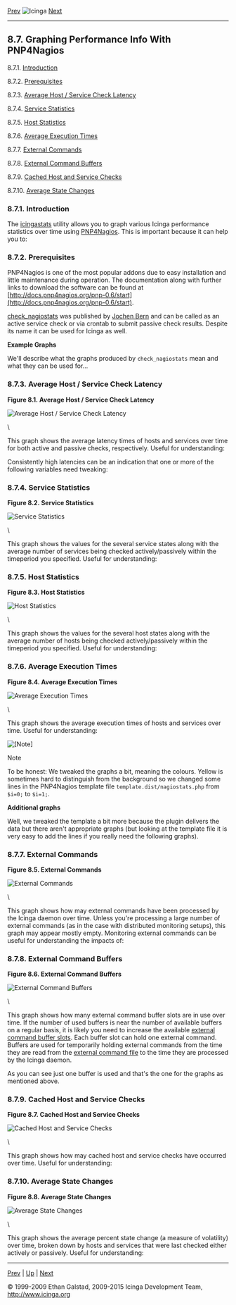 [Prev](icingastats.md) ![Icinga](../images/logofullsize.png "Icinga") [Next](temp_data.md)

* * * * *

8.7. Graphing Performance Info With PNP4Nagios
----------------------------------------------

8.7.1. [Introduction](perfgraphs.md#introduction)

8.7.2. [Prerequisites](perfgraphs.md#prerequisites)

8.7.3. [Average Host / Service Check
Latency](perfgraphs.md#avghostsvcchecklatency)

8.7.4. [Service Statistics](perfgraphs.md#servicestatistics)

8.7.5. [Host Statistics](perfgraphs.md#hoststatistics)

8.7.6. [Average Execution Times](perfgraphs.md#avgexecutiontimes)

8.7.7. [External Commands](perfgraphs.md#externalcommands)

8.7.8. [External Command
Buffers](perfgraphs.md#externalcommandbuffers)

8.7.9. [Cached Host and Service Checks](perfgraphs.md#idp15978528)

8.7.10. [Average State Changes](perfgraphs.md#avgstatechanges)

### 8.7.1. Introduction

The [icingastats](icingastats.md "8.6. Using The Icingastats Utility")
utility allows you to graph various Icinga performance statistics over
time using [PNP4Nagios](http://docs.pnp4nagios.org/pnp-0.6/start). This
is important because it can help you to:




### 8.7.2. Prerequisites

PNP4Nagios is one of the most popular addons due to easy installation
and little maintenance during operation. The documentation along with
further links to download the software can be found at
[http://docs.pnp4nagios.org/pnp-0.6/start](http://docs.pnp4nagios.org/pnp-0.6/start).

[check\_nagiostats](https://www.monitoringexchange.org/inventory/Check-Plugins/Software/Nagios/check_nagiostats)
was published by [Jochen
Bern](http://www.nagios-portal.org/wbb/index.php?page=User&userID=7773)
and can be called as an active service check or via crontab to submit
passive check results. Despite its name it can be used for Icinga as
well.
























**Example Graphs**

We'll describe what the graphs produced by `check_nagiostats`
mean and what they can be used for...

### 8.7.3. Average Host / Service Check Latency

**Figure 8.1. Average Host / Service Check Latency**

![Average Host / Service Check Latency](../images/perfdata_lat.png)

\

This graph shows the average latency times of hosts and services over
time for both active and passive checks, respectively. Useful for
understanding:






Consistently high latencies can be an indication that one or more of the
following variables need tweaking:




### 8.7.4. Service Statistics

**Figure 8.2. Service Statistics**

![Service Statistics](../images/perfdata_svc.png)

\

This graph shows the values for the several service states along with
the average number of services being checked actively/passively within
the timeperiod you specified. Useful for understanding:





### 8.7.5. Host Statistics

**Figure 8.3. Host Statistics**

![Host Statistics](../images/perfdata_host.png)

\

This graph shows the values for the several host states along with the
average number of hosts being checked actively/passively within the
timeperiod you specified. Useful for understanding:





### 8.7.6. Average Execution Times

**Figure 8.4. Average Execution Times**

![Average Execution Times](../images/perfdata_exec.png)

\

This graph shows the average execution times of hosts and services over
time. Useful for understanding:




![[Note]](../images/note.png)

Note

To be honest: We tweaked the graphs a bit, meaning the colours. Yellow
is sometimes hard to distinguish from the background so we changed some
lines in the PNP4Nagios template file
`template.dist/nagiostats.php` from `$i=0;` to
`$i=1;`.

**Additional graphs**

Well, we tweaked the template a bit more because the plugin delivers the
data but there aren't appropriate graphs (but looking at the template
file it is very easy to add the lines if you really need the following
graphs).

### 8.7.7. External Commands

**Figure 8.5. External Commands**

![External Commands](../images/perfdata_extcmd.png)

\

This graph shows how may external commands have been processed by the
Icinga daemon over time. Unless you're processing a large number of
external commands (as in the case with distributed monitoring setups),
this graph may appear mostly empty. Monitoring external commands can be
useful for understanding the impacts of:




### 8.7.8. External Command Buffers

**Figure 8.6. External Command Buffers**

![External Command Buffers](../images/perfdata_cmdbuf.png)

\

This graph shows how many external command buffer slots are in use over
time. If the number of used buffers is near the number of available
buffers on a regular basis, it is likely you need to increase the
available [external command buffer
slots](configmain.md#configmain-external_command_buffer_slots). Each
buffer slot can hold one external command. Buffers are used for
temporarily holding external commands from the time they are read from
the [external command file](configmain.md#configmain-command_file) to
the time they are processed by the Icinga daemon.

As you can see just one buffer is used and that's the one for the graphs
as mentioned above.

### 8.7.9. Cached Host and Service Checks

**Figure 8.7. Cached Host and Service Checks**

![Cached Host and Service Checks](../images/perfdata_cached.png)

\

This graph shows how may cached host and service checks have occurred
over time. Useful for understanding:



### 8.7.10. Average State Changes

**Figure 8.8. Average State Changes**

![Average State Changes](../images/perfdata_state_chg.png)

\

This graph shows the average percent state change (a measure of
volatility) over time, broken down by hosts and services that were last
checked either actively or passively. Useful for understanding:


* * * * *

[Prev](icingastats.md) | [Up](ch08.md) | [Next](temp_data.md)






© 1999-2009 Ethan Galstad, 2009-2015 Icinga Development Team,
http://www.icinga.org
